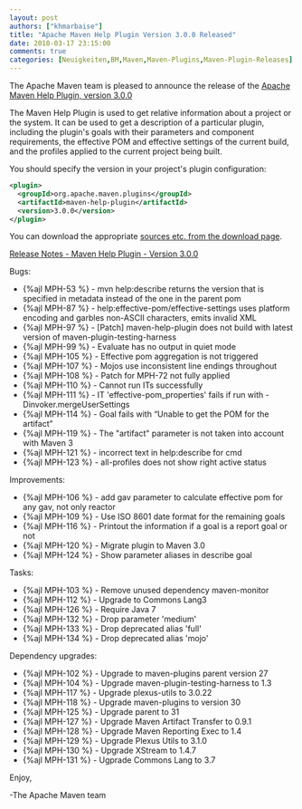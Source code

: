 ```yaml
---
layout: post
authors: ["khmarbaise"]
title: "Apache Maven Help Plugin Version 3.0.0 Released"
date: 2018-03-17 23:15:00
comments: true
categories: [Neuigkeiten,BM,Maven,Maven-Plugins,Maven-Plugin-Releases]
---
```

The Apache Maven team is pleased to announce the release of the 
[Apache Maven Help Plugin, version 3.0.0](https://maven.apache.org/plugins/maven-help-plugin/)

The Maven Help Plugin is used to get relative information about a project or
the system. It can be used to get a description of a particular plugin,
including the plugin's goals with their parameters and component requirements,
the effective POM and effective settings of the current build, and the profiles
applied to the current project being built.

You should specify the version in your project's plugin configuration:

``` xml
<plugin>
  <groupId>org.apache.maven.plugins</groupId>
  <artifactId>maven-help-plugin</artifactId>
  <version>3.0.0</version>
</plugin>
```

You can download the appropriate [sources etc. from the download page](https://maven.apache.org/plugins/maven-help-plugin/download.cgi).
 

<!-- more -->

[Release Notes - Maven Help Plugin - Version 3.0.0](https://issues.apache.org/jira/secure/ReleaseNote.jspa?projectId=12317522&version=12330788)

Bugs:

 * {%ajl MPH-53 %} - mvn help:describe returns the version that is specified in metadata instead of  the one in the parent pom
 * {%ajl MPH-87 %} - help:effective-pom/effective-settings uses platform encoding and garbles non-ASCII characters, emits invalid XML
 * {%ajl MPH-97 %} - [Patch] maven-help-plugin does not build with latest version of maven-plugin-testing-harness
 * {%ajl MPH-99 %} - Evaluate has no output in quiet mode
 * {%ajl MPH-105 %} - Effective pom aggregation is not triggered
 * {%ajl MPH-107 %} - Mojos use inconsistent line endings throughout
 * {%ajl MPH-108 %} - Patch for MPH-72 not fully applied
 * {%ajl MPH-110 %} - Cannot run ITs successfully
 * {%ajl MPH-111 %} - IT 'effective-pom_properties' fails if run with -Dinvoker.mergeUserSettings
 * {%ajl MPH-114 %} - Goal fails with “Unable to get the POM for the artifact”
 * {%ajl MPH-119 %} - The "artifact" parameter is not taken into account with Maven 3
 * {%ajl MPH-121 %} - incorrect text in help:describe for cmd
 * {%ajl MPH-123 %} - all-profiles does not show right active status

Improvements:

 * {%ajl MPH-106 %} - add gav parameter to calculate effective pom for any gav, not only reactor
 * {%ajl MPH-109 %} - Use ISO 8601 date format for the remaining goals
 * {%ajl MPH-116 %} - Printout the information if a goal is a report goal or not
 * {%ajl MPH-120 %} - Migrate plugin to Maven 3.0
 * {%ajl MPH-124 %} - Show parameter aliases in describe goal

Tasks:

 * {%ajl MPH-103 %} - Remove unused dependency maven-monitor
 * {%ajl MPH-112 %} - Upgrade to Commons Lang3
 * {%ajl MPH-126 %} - Require Java 7
 * {%ajl MPH-132 %} - Drop parameter 'medium'
 * {%ajl MPH-133 %} - Drop deprecated alias 'full'
 * {%ajl MPH-134 %} - Drop deprecated alias 'mojo'

Dependency upgrades:

 * {%ajl MPH-102 %} - Upgrade to maven-plugins parent version 27
 * {%ajl MPH-104 %} - Upgrade maven-plugin-testing-harness to 1.3
 * {%ajl MPH-117 %} - Upgrade plexus-utils to 3.0.22
 * {%ajl MPH-118 %} - Upgrade maven-plugins to version 30
 * {%ajl MPH-125 %} - Upgrade parent to 31
 * {%ajl MPH-127 %} - Upgrade Maven  Artifact Transfer to 0.9.1
 * {%ajl MPH-128 %} - Upgrade Maven Reporting Exec to 1.4
 * {%ajl MPH-129 %} - Upgrade Plexus Utils to 3.1.0
 * {%ajl MPH-130 %} - Upgrade XStream to 1.4.7
 * {%ajl MPH-131 %} - Ugprade Commons Lang to 3.7


Enjoy,

-The Apache Maven team

